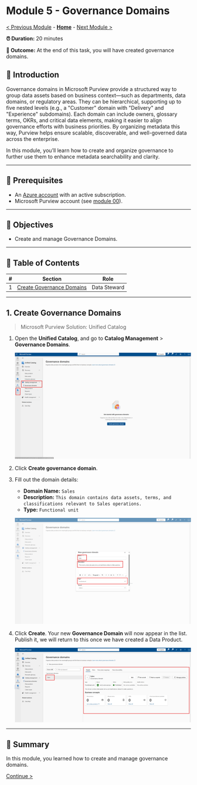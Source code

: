 # Module 5 - Governance Domains

[< Previous Module](../modules/module04.md) - **[Home](../README.md)** - [Next Module >](../modules/module06.md)

**⏰ Duration:** 20 minutes

**🎯 Outcome:** At the end of this task, you will have created governance domains.

## :loudspeaker: Introduction

Governance domains in Microsoft Purview provide a structured way to group data assets based on business context—such as departments, data domains, or regulatory areas. They can be hierarchical, supporting up to five nested levels (e.g., a "Customer" domain with "Delivery" and "Experience" subdomains). Each domain can include owners, glossary terms, OKRs, and critical data elements, making it easier to align governance efforts with business priorities. By organizing metadata this way, Purview helps ensure scalable, discoverable, and well-governed data across the enterprise.

In this module, you’ll learn how to create and organize governance to further use them to enhance metadata searchability and clarity.

---

## :thinking: Prerequisites

* An [Azure account](https://azure.microsoft.com/free/) with an active subscription.  
* Microsoft Purview account (see [module 00](../modules/module00.md)).  

---

## :dart: Objectives

* Create and manage Governance Domains.  

---

## :bookmark_tabs: Table of Contents

| #  | Section | Role |
| --- | --- | --- |
| 1 | [Create Governance Domains](#1-create-governance-domains) | Data Steward |

---

## 1. Create Governance Domains

> Microsoft Purview Solution: Unified Catalog

1. Open the **Unified Catalog**, and go to **Catalog Management** > **Governance Domains**.

    ![Create Domain](../images/module05/M5.01.png)

2. Click **Create governance domain**.

3. Fill out the domain details:

    - **Domain Name:** `Sales`  
    - **Description:** `This domain contains data assets, terms, and classifications relevant to Sales operations.`
    - **Type:** `Functional unit`  

    ![Create Domain2](../images/module05/M5.02.png)

4. Click **Create**. Your new **Governance Domain** will now appear in the list. Publish it, we will return to this once we have created a Data Product.

    ![Create Domain](../images/module05/M5.03.png)


---

## :tada: Summary

In this module, you learned how to create and manage governance domains.

[Continue >](../modules/module06.md)

